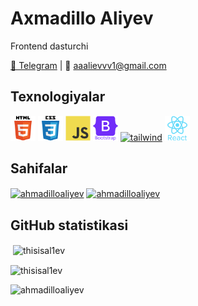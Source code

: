 # Axmadillo Aliyev

Frontend dasturchi

[💬 Telegram](https://t.me/thisisal1ev) | 📧 aaalievvv1@gmail.com


## Texnologiyalar

<p align="left">
  <a href="https://www.w3.org/html/" target="_blank" rel="noreferrer"><img src="https://raw.githubusercontent.com/devicons/devicon/master/icons/html5/html5-original-wordmark.svg" alt="html5" width="40" height="40"/></a>
  <a href="https://www.w3schools.com/css/" target="_blank" rel="noreferrer"><img src="https://raw.githubusercontent.com/devicons/devicon/master/icons/css3/css3-original-wordmark.svg" alt="css3" width="40" height="40"/></a>
  <a href="https://developer.mozilla.org/en-US/docs/Web/JavaScript" target="_blank" rel="noreferrer"><img src="https://raw.githubusercontent.com/devicons/devicon/master/icons/javascript/javascript-original.svg" alt="javascript" width="40" height="40"/></a>
  <a href="https://getbootstrap.com" target="_blank" rel="noreferrer"><img src="https://raw.githubusercontent.com/devicons/devicon/master/icons/bootstrap/bootstrap-plain-wordmark.svg" alt="bootstrap" width="40" height="40"/></a>
  <a href="https://tailwindcss.com/" target="_blank" rel="noreferrer"><img src="https://www.vectorlogo.zone/logos/tailwindcss/tailwindcss-icon.svg" alt="tailwind" width="40" height="40"/></a>
  <a href="https://reactjs.org/" target="_blank" rel="noreferrer"><img src="https://raw.githubusercontent.com/devicons/devicon/master/icons/react/react-original-wordmark.svg" alt="react" width="40" height="40"/></a>
</p>

## Sahifalar

<p align="left">
<a href="https://instagram.com/thisisal1ev?utm_source=qr&igshid=MzNlNGNkZWQ4Mg%3D%3D" target="_blank"><img align="center" src="https://raw.githubusercontent.com/rahuldkjain/github-profile-readme-generator/master/src/images/icons/Social/instagram.svg" alt="ahmadilloaliyev" height="30" width="40" /></a>
<a href="https://fb.com/muhammadjavohir" target="_blank"><img align="center" src="https://raw.githubusercontent.com/rahuldkjain/github-profile-readme-generator/master/src/images/icons/Social/facebook.svg" alt="ahmadilloaliyev" height="30" width="40" /></a>
</p>

## GitHub statistikasi
<p>&nbsp;<img align="center" src="https://github-readme-stats.vercel.app/api?username=thisisal1ev&show_icons=true&locale=en" alt="thisisal1ev" /></p>

<p><img align="center" src="https://github-readme-streak-stats.herokuapp.com/?user=thisisal1ev&" alt="thisisal1ev" /></p>

<p><img align="left" src="https://github-readme-stats.vercel.app/api/top-langs?username=thisisal1ev&show_icons=true&locale=en&layout=compact" alt="ahmadilloaliyev" /></p>
